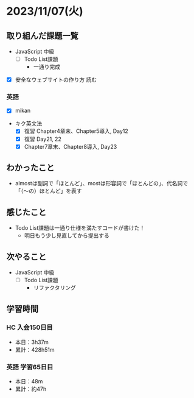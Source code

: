 # 2023/11/07(火)

## 取り組んだ課題一覧

- JavaScript 中級
  - [ ] Todo List課題
    - 一通り完成

- [x] 安全なウェブサイトの作り方 読む

### 英語

- [x] mikan

- キク英文法
  - [x] 復習 Chapter4章末、Chapter5導入, Day12
  - [x] 復習 Day21, 22
  - [x] Chapter7章末、Chapter8導入, Day23

## わかったこと

- almostは副詞で「ほとんど」、mostは形容詞で「ほとんどの」、代名詞で「（〜の）ほとんど」を表す

## 感じたこと

- Todo List課題は一通り仕様を満たすコードが書けた！
  - 明日もう少し見直してから提出する

## 次やること

- JavaScript 中級
  - [ ] Todo List課題
    - リファクタリング

## 学習時間

### HC 入会150日目

- 本日：3h37m
- 累計：428h51m

### 英語 学習65日目

- 本日：48m
- 累計：約47h
